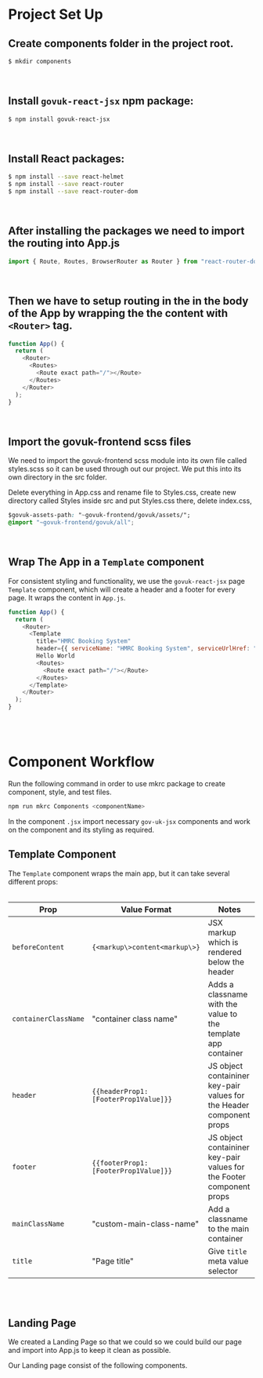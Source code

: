 # Project Set Up

## Create components folder in the project root.

```bash
$ mkdir components
```

<br>

## Install `govuk-react-jsx` npm package:

```bash
$ npm install govuk-react-jsx
```

<br>

## Install React packages:

```bash
$ npm install --save react-helmet
$ npm install --save react-router
$ npm install --save react-router-dom
```

<br>

## After installing the packages we need to import the routing into App.js

```javascript
import { Route, Routes, BrowserRouter as Router } from "react-router-dom";
```

<br>

## Then we have to setup routing in the in the body of the App by wrapping the the content with `<Router>` tag.

```javascript
function App() {
  return (
    <Router>
      <Routes>
        <Route exact path="/"></Route>
      </Routes>
    </Router>
  );
}
```

<br>

## Import the govuk-frontend scss files

We need to import the govuk-frontend scss module into its own file called styles.scss so it can be used through out our project. We put this into its own directory in the src folder.

Delete everything in App.css and rename file to Styles.css, create new directory called Styles inside src and put Styles.css there, delete index.css,

```css
$govuk-assets-path: "~govuk-frontend/govuk/assets/";
@import "~govuk-frontend/govuk/all";
```

<br>

## Wrap The App in a `Template` component

For consistent styling and functionality, we use the `govuk-react-jsx` page `Template` component, which will create a header and a footer for every page. It wraps the content in `App.js`.

```javascript
function App() {
  return (
    <Router>
      <Template
        title="HMRC Booking System"
        header={{ serviceName: "HMRC Booking System", serviceUrlHref: "/" }}>
        Hello World
        <Routes>
          <Route exact path="/"></Route>
        </Routes>
      </Template>
    </Router>
  );
}
```

<br>
<br>

# Component Workflow

Run the following command in order to use mkrc package to create component, style, and test files.

```bash
npm run mkrc Components <componentName>
```

In the component `.jsx` import necessary `gov-uk-jsx` components and work on the component and its styling as required.

## Template Component

The `Template` component wraps the main app, but it can take several different props:
<br>
<br>

| Prop                 | Value Format                          | Notes                                                                |
| -------------------- | ------------------------------------- | -------------------------------------------------------------------- |
| `beforeContent`      | `{<markup\>content<markup\>}`         | JSX markup which is rendered below the header                        |
| `containerClassName` | "container class name"                | Adds a classname with the value to the template app container        |
| `header`             | `{{headerProp1: [FooterProp1Value]}}` | JS object containiner key-pair values for the Header component props |
| `footer `            | `{{footerProp1: [FooterProp1Value]}}` | JS object containiner key-pair values for the Footer component props |
| `mainClassName`      | "custom-main-class-name"              | Add a classname to the main container                                |
| `title`              | "Page title"                          | Give `title` meta value selector                                     |


<br>
<br>

## Landing Page

We created a Landing Page so that we could so we could build our page and import into App.js to keep it clean as possible. 

Our Landing page consist of the following components.



